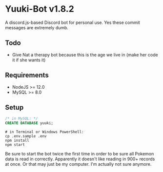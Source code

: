 # Yuuki-Bot v1.8.2
A discord.js-based Discord bot for personal use. Yes these commit messages are extremely dumb.

## Todo
- Give Nat a therapy bot because this is the age we live in (make her code it if she wants it)

## Requirements
- NodeJS >= 12.0
- MySQL >= 8.0

## Setup
```sql
/* in MySQL: */
CREATE DATABASE yuuki;
```
```pwsh
# in Terminal or Windows PowerShell:
cp .env.sample .env
npm install
npm start
```
Be sure to start the bot twice the first time in order to be sure all Pokemon data is read in correctly. Apparently it doesn't like reading in 900+ records at once. Or that may just be my computer. I'm actually not sure anymore.
